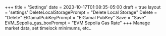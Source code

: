 +++
title = 'Settings'
date = 2023-10-17T01:08:35-05:00
draft = true
layout = 'settings'
DeleteLocalStoragePrompt = "Delete Local Storage"
Delete = "Delete"
ElGamalPubKeyPrompt = "ElGamal PubKey"
Save = "Save"
EVM_Sepolia_gas_boxPrompt = "EVM Sepolia Gas Rate"
+++
Manage market data, set timelock minimums, etc..
